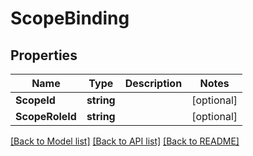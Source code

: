 # ScopeBinding

## Properties

Name | Type | Description | Notes
------------ | ------------- | ------------- | -------------
**ScopeId** | **string** |  | [optional] 
**ScopeRoleId** | **string** |  | [optional] 

[[Back to Model list]](../README.md#documentation-for-models) [[Back to API list]](../README.md#documentation-for-api-endpoints) [[Back to README]](../README.md)


